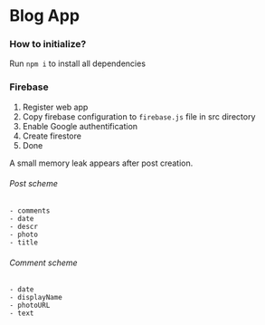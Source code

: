 # Blog App

### How to initialize?

Run `npm i` to install all dependencies

### Firebase

1. Register web app
2. Copy firebase configuration to `firebase.js` file in src directory
2. Enable Google authentification
3. Create firestore
4. Done

A small memory leak appears after post creation.

###### Post scheme
    - comments
    - date
    - descr
    - photo
    - title

###### Comment scheme
    - date
    - displayName
    - photoURL
    - text
